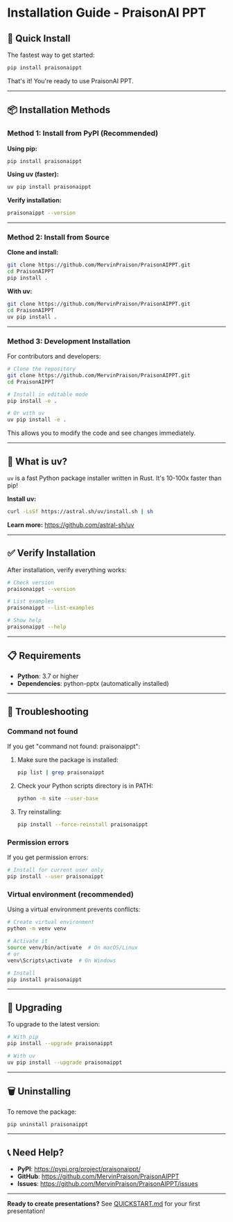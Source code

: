 # Installation Guide - PraisonAI PPT

## 🚀 Quick Install

The fastest way to get started:

```bash
pip install praisonaippt
```

That's it! You're ready to use PraisonAI PPT.

---

## 📦 Installation Methods

### Method 1: Install from PyPI (Recommended)

**Using pip:**
```bash
pip install praisonaippt
```

**Using uv (faster):**
```bash
uv pip install praisonaippt
```

**Verify installation:**
```bash
praisonaippt --version
```

---

### Method 2: Install from Source

**Clone and install:**
```bash
git clone https://github.com/MervinPraison/PraisonAIPPT.git
cd PraisonAIPPT
pip install .
```

**With uv:**
```bash
git clone https://github.com/MervinPraison/PraisonAIPPT.git
cd PraisonAIPPT
uv pip install .
```

---

### Method 3: Development Installation

For contributors and developers:

```bash
# Clone the repository
git clone https://github.com/MervinPraison/PraisonAIPPT.git
cd PraisonAIPPT

# Install in editable mode
pip install -e .

# Or with uv
uv pip install -e .
```

This allows you to modify the code and see changes immediately.

---

## 🔧 What is uv?

`uv` is a fast Python package installer written in Rust. It's 10-100x faster than pip!

**Install uv:**
```bash
curl -LsSf https://astral.sh/uv/install.sh | sh
```

**Learn more:** https://github.com/astral-sh/uv

---

## ✅ Verify Installation

After installation, verify everything works:

```bash
# Check version
praisonaippt --version

# List examples
praisonaippt --list-examples

# Show help
praisonaippt --help
```

---

## 📋 Requirements

- **Python**: 3.7 or higher
- **Dependencies**: python-pptx (automatically installed)

---

## 🐛 Troubleshooting

### Command not found

If you get "command not found: praisonaippt":

1. Make sure the package is installed:
   ```bash
   pip list | grep praisonaippt
   ```

2. Check your Python scripts directory is in PATH:
   ```bash
   python -m site --user-base
   ```

3. Try reinstalling:
   ```bash
   pip install --force-reinstall praisonaippt
   ```

### Permission errors

If you get permission errors:

```bash
# Install for current user only
pip install --user praisonaippt
```

### Virtual environment (recommended)

Using a virtual environment prevents conflicts:

```bash
# Create virtual environment
python -m venv venv

# Activate it
source venv/bin/activate  # On macOS/Linux
# or
venv\Scripts\activate  # On Windows

# Install
pip install praisonaippt
```

---

## 🔄 Upgrading

To upgrade to the latest version:

```bash
# With pip
pip install --upgrade praisonaippt

# With uv
uv pip install --upgrade praisonaippt
```

---

## 🗑️ Uninstalling

To remove the package:

```bash
pip uninstall praisonaippt
```

---

## 📞 Need Help?

- **PyPI**: https://pypi.org/project/praisonaippt/
- **GitHub**: https://github.com/MervinPraison/PraisonAIPPT
- **Issues**: https://github.com/MervinPraison/PraisonAIPPT/issues

---

**Ready to create presentations?** See [QUICKSTART.md](QUICKSTART.md) for your first presentation!
